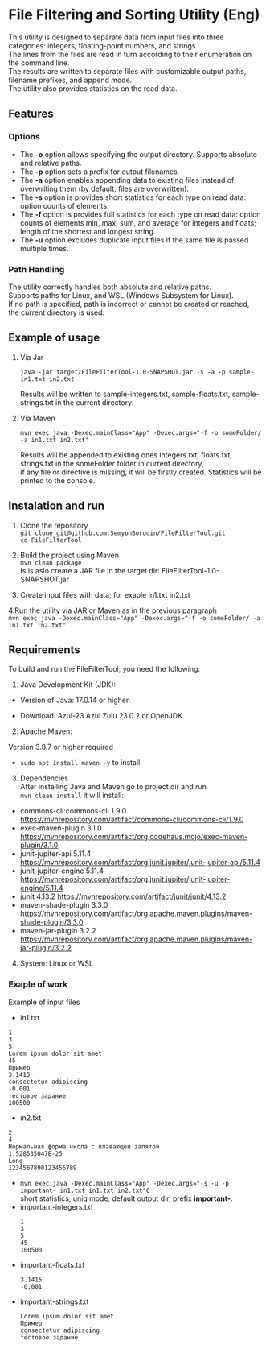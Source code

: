 # File Filtering and Sorting Utility (Eng)
This utility is designed to separate data from input files into three categories: integers, floating-point numbers, and strings.  
The lines from the files are read in turn according to their enumeration on the command line.  
The results are written to separate files with customizable output paths, filename prefixes, and append mode.  
The utility also provides statistics on the read data.  
## Features
### Options
- The **-o** option allows specifying the output directory. Supports absolute and relative paths.
- The **-p** option sets a prefix for output filenames.
- The **-a** option enables appending data to existing files instead of overwriting them (by default, files are overwritten).
- The **-s** option is provides short statistics for each type on read data: option counts of elements.
- The **-f** option is provides full statistics for each type on read data: option counts of elements min, max, sum, and average for integers and floats; length of the shortest and longest string.
- The **-u** option excludes duplicate input files if the same file is passed multiple times.
### Path Handling
The utility correctly handles both absolute and relative paths.  
Supports paths for Linux, and WSL (Windows Subsystem for Linux).  
If no path is specified, path is incorrect or cannot be created or reached, the current directory is used.  
## Example of usage
1. Via Jar  
   
   `java -jar target/FileFilterTool-1.0-SNAPSHOT.jar -s -a -p sample- in1.txt in2.txt`
   
   Results will be written to sample-integers.txt, sample-floats.txt, sample-strings.txt in the current directory.
   
2. Via Maven  
   
   `mvn exec:java -Dexec.mainClass="App" -Dexec.args="-f -o someFolder/ -a in1.txt in2.txt"`

   Results will be appended to existing ones integers.txt, floats.txt, strings.txt in the someFolder folder in current directory,  
   if any file or directive is missing, it will be firstly created.
Statistics will be printed to the console.

## Instalation and run
1. Clone the repository  
   `git clone git@github.com:SemyonBorodin/FileFilterTool.git`  
   `cd FileFilterTool`
2. Build the project using Maven  
   `mvn clean package`  
Is is aslo create a JAR file in the target dir: FileFilterTool-1.0-SNAPSHOT.jar
 
3. Create input files with data; for exaple in1.txt in2.txt

4.Run the utility via JAR or Maven as in the previous paragraph  
   `mvn exec:java -Dexec.mainClass="App" -Dexec.args="-f -o someFolder/ -a in1.txt in2.txt"`
## Requirements
To build and run the FileFilterTool, you need the following:

1. Java Development Kit (JDK):

- Version of Java: 17.0.14 or higher.

- Download: Azul-23 Azul Zulu 23.0.2 or OpenJDK.

2. Apache Maven:  

Version 3.8.7 or higher required
- `sudo apt install maven -y` to install

3. Dependencies  
After installing Java and Maven go to project dir and run  
   `mvn clean install` it will install:
- commons-cli:commons-cli 1.9.0  
  <https://mvnrepository.com/artifact/commons-cli/commons-cli/1.9.0>
- exec-maven-plugin 3.1.0  
  <https://mvnrepository.com/artifact/org.codehaus.mojo/exec-maven-plugin/3.1.0>
- junit-jupiter-api 5.11.4  
  <https://mvnrepository.com/artifact/org.junit.jupiter/junit-jupiter-api/5.11.4>
- junit-jupiter-engine 5.11.4  
  <https://mvnrepository.com/artifact/org.junit.jupiter/junit-jupiter-engine/5.11.4>
- junit 4.13.2
  <https://mvnrepository.com/artifact/junit/junit/4.13.2>
- maven-shade-plugin 3.3.0  
  <https://mvnrepository.com/artifact/org.apache.maven.plugins/maven-shade-plugin/3.3.0>
- maven-jar-plugin 3.2.2  
  <https://mvnrepository.com/artifact/org.apache.maven.plugins/maven-jar-plugin/3.2.2>
  
4. System: Linux or WSL

### Exaple of work

Example of input files  
- in1.txt  
```
1
3
5
Lorem ipsum dolor sit amet
45
Пример
3.1415
consectetur adipiscing
-0.001
тестовое задание
100500
 ```

- in2.txt
```
2
4
Нормальная форма числа с плавающей запятой
1.528535047E-25
Long
1234567890123456789
```
- `mvn exec:java -Dexec.mainClass="App" -Dexec.args="-s -u -p important- in1.txt in1.txt in2.txt"C`  
  short statistics, uniq mode, default output dir, prefix **important-**.
- important-integers.txt  
  ```
  1
  3
  5
  45
  100500
  ```
- important-floats.txt  
  ```
  3.1415
  -0.001
  ```
- important-strings.txt  
  ```
  Lorem ipsum dolor sit amet
  Пример
  consectetur adipiscing
  тестовое задание
  ```
  
